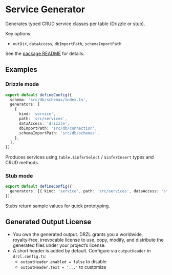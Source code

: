 # Service Generator

Generates typed CRUD service classes per table (Drizzle or stub).

Key options:

- `outDir`, `dataAccess`, `dbImportPath`, `schemaImportPath`

See the [package README](https://github.com/use-drzl/drzl/blob/master/packages/generator-service/README.md) for details.

## Examples

### Drizzle mode

```ts
export default defineConfig({
  schema: 'src/db/schemas/index.ts',
  generators: [
    {
      kind: 'service',
      path: 'src/services',
      dataAccess: 'drizzle',
      dbImportPath: 'src/db/connection',
      schemaImportPath: 'src/db/schemas',
    },
  ],
});
```

Produces services using `table.$inferSelect` / `$inferInsert` types and CRUD methods.

### Stub mode

```ts
export default defineConfig({
  generators: [{ kind: 'service', path: 'src/services', dataAccess: 'stub' }],
});
```

Stubs return sample values for quick prototyping.

## Generated Output License

- You own the generated output. DRZL grants you a worldwide, royalty‑free, irrevocable license to use, copy, modify, and distribute the generated files under your project’s license.
- A short header is added by default. Configure via `outputHeader` in `drzl.config.ts`:
  - `outputHeader.enabled = false` to disable
  - `outputHeader.text = '...'` to customize
